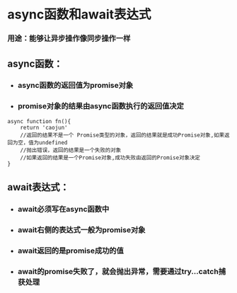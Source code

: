<!--
 * @Description: 
 * @Author: 曹俊
 * @Date: 2022-06-08 17:00:36
 * @LastEditors: 曹俊
 * @LastEditTime: 2022-06-08 17:17:47
-->
# async函数和await表达式

### 用途：能够让异步操作像同步操作一样

## async函数：
+ ### async函数的返回值为promise对象
+ ### promise对象的结果由async函数执行的返回值决定
```
async function fn(){
    return 'caojun'
    //返回的结果不是一个 Promise类型的对象，返回的结果就是成功Promise对象,如果返回为空，值为undefined
    //抛出错误，返回的结果是一个失败的对象
    //如果返回的结果是一个Promise对象,成功失败由返回的Promise对象决定
}
```

## await表达式：
+ ### await必须写在async函数中
+ ### await右侧的表达式一般为promise对象
+ ### await返回的是promise成功的值
+ ### await的promise失败了，就会抛出异常，需要通过try...catch捕获处理